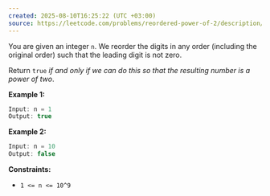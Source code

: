 ```yaml
---
created: 2025-08-10T16:25:22 (UTC +03:00)
source: https://leetcode.com/problems/reordered-power-of-2/description/?envType=daily-question&envId=2025-08-10
---
```

You are given an integer `n`. We reorder the digits in any order (including the original order) such that the leading digit is not zero.

Return `true` *if and only if we can do this so that the resulting number is a power of two*.


**Example 1:**

``` Java
Input: n = 1
Output: true
```


**Example 2:**

``` Java
Input: n = 10
Output: false
```


**Constraints:**

 * `1 <= n <= 10^9`
